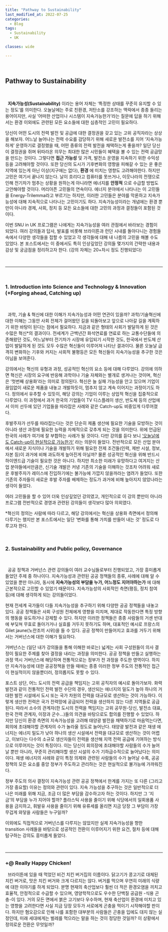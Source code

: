 ```yaml
---
title: "Pathway to Sustainability"
last_modified_at: 2022-07-25
categories:
  - Blog
tags:
  - Sustainability
  - UK

classes: wide

---  
```

<br/>

## Pathway to Sustainability

<br/>

  &nbsp;&nbsp;__지속가능성(Sustainability)__
  이라는 용어 자체는 ‘특정한 상태를 꾸준히 유지할 수 있는 정도’를 의미한다. 오늘날에는 주로 친환경, 저탄소를 강조하는 맥락에서 종종 들리는 용어이지만, 사실 ‘어떠한 산업이나 시스템이 지속가능한가’라는 질문에 답을 하기 위해서는 환경 이외에도 관련된 모든 요소들에 대한 심층적인 고민이 필요하다. 

  당신이 어떤 도시의 전력 발전 및 공급에 대한 결정권을 갖고 있는 고위 공직자라는 상상을 해보자. 어느날 늘어나는 전력 수요를 감당하기 위해 새로운 발전소를 지어 ‘지속가능하게’ 운영하기로 결정했을 때, 어떤 종류의 전력 발전을 채택하는게 좋을까? 일단 당신이 결정권을 쥐며 뒤따라온 의무는 최대한 많은 시민들이 혜택을 볼 수 있는 전력 공급망을 만드는 것이다. 그렇다면 
  __접근 가능성__
  및 가격, 발전소 운영을 지속하기 위한 수익성 등을 고려해야할 것이다. 또한 당신의 도시가 기후변화의 영향을 피해갈 수 있는 운 좋은 지역에 있는게 아닌 이상(지구에는 없다), 
  __환경__
  에 미치는 영향도 고려해야한다. 하지만 고민은 여기서 끝나지 않는다. 날이 흐리다고 컴퓨터를 못쓰거나, 이웃나라의 전쟁으로 인해 전기차가 멈추는 상황을 원하는게 아니라면 에너지를 
  __안정적__
  으로 수급할 방법도 고안해야할 것이다. 머리아픈 고민들의 연속이다. 에너지 분야에서 나타나는 이 고민들을 Energy-Trilemma라고 부르기는 하지만, 이러한 고민들은 분야를 막론하고 지속가능성에 대해 지속적으로 나타나는 고민이기도 하다. 지속가능성이라는 개념에는 환경 뿐만이 아니라 경제, 사회, 정치 등 모든 요소들에 대한 고민의 과정과 결정들이 포함된 것이다.

  이번 SNU in UK 프로그램은 나에게는 지속가능성을 여러 관점에서 바라보는 경험이 되었다. 여러 강의들과 답사, 발표를 비롯해 브라이튼과 런던 시내를 돌아다니는 경험들 속에서 다양한 생각들을 접할 수 있었고 각 생각들에 대해 내 나름의 고민을 해볼 수도 있었다. 본 포스트에서는 이 중에서도 특히 인상깊었던 강의들 몇가지의 간략한 내용과 감상 및 궁금점을 정리하고자 한다. (강의 자체는 20+차시 정도 진행되었다)

<br/>

***

<br/>

### 1. Introduction into Science and Technology & Innovation (+Forging ahead, Catching up) 

<br/>
  
  &nbsp;&nbsp;과학, 기술 & 혁신에 대한 이해가 지속가능성과 어떤 연관이 있을까? 과학/기술혁신에 대한 이해는 그동안 사회 전체가 걸어왔던 길을 되돌아보고 앞으로 나아갈 길을 계획하기 위한 바탕이 된다는 점에서 필요하다. 지금과 같은 형태의 사회가 발달하게 된 것은 수많은 혁신*의 결과이다. 전세계가 근백년간 화석연료를 연료로 하는 교통수단들에 의존해왔던 것도, 어느날부터 전기차가 시장에 유입되기 시작한 것도, 한국에서 반도체 산업이 발달하게 된 것도 모두 수많은 혁신들이 이루어져 나타난 결과이다. 물론 오늘날 급격히 변화하는 기후와 커지는 사회적 불평등은 모든 혁신들이 지속가능성을 추구한 것은 아님을 보여준다. 

  강의에서는 혁신의 유형과 과정, 성공적인 혁신의 요소 등에 대해 다루었다. 강의에 의하면 혁신은 시장의 요구에 반응해 과학이나 기술 자체와는 별개로 생겨나는 것이며, 혁신은 ‘첫번째 상용화’라는 의미로 정의된다. 혁신은 늘 실패 가능성을 안고 있으며 기업이 끊임없이 새로운 제품을 내놓고 개발하듯이, 멈추지 않고 계속 이어지는 과정이기도 하다. 정의에서 유추할 수 있듯이, 해당 강의는 기업이 이루는 상업적 혁신을 집중적으로 다루었다. 이 과정에서 과거 한국의 기업들이 TV 디스플레이 생산, 반도체 등의 산업에서 이미 선두에 있던 기업들을 따라잡은 사례와 같은 Catch-up도 비중있게 다루어졌다. 

  후발주자가 선두를 따라잡는다는 것은 단순히 제품 생산에 필요한 기술을 모방하는 것이 아니라 생산 과정에 필요한 능력을 자체적으로 갖추게 되는 것을 의미한다. 위에 언급된 한국의 사례가 여기에 잘 부합하는 사례가 될 것이다. 다만 강의를 듣다 보니 
  <U>‘오늘날에도 Catch-up이 현실적으로 가능한가’</U>
  라는 의문이 들었다. 전반적으로 모든 산업 분야에서 새로운 지식이나 기술을 개발하기 위해 필요한 전제 조건들(인력, 제반 시설, 정보, 자본 등)이 과거에 비해 과도하게 높아진게 아닐까? 물론 성공적인 혁신을 위해 반드시 하이엔드급 기술이 필요한 것은 아니다. 하지만 최소한 미래가 유망하다고 여겨지는 산업 분야들에서만큼은, 신기술 개발은 커녕 기존의 기술을 이해하는 것조차 어려워 새로운 후발주자가 레이스에 진입하기에는 불가능에 가깝지 않을까라는 염려가 들었다. 또한 기존의 주자들이 새로운 후발 주자를 배제하는 정도가 과거에 비해 높아지지 않았나라는 생각이 들었다. 

  여러 고민들을 할 수 있어 더욱 인상깊었던 강의였고, 개인적으로 이 강의 뿐만이 아니라 프로그램 전반적으로 경영과 관련된 강의들이 생각보다 많아 의외였다.

*혁신의 정의는 사람에 따라 다르고, 해당 강의에서는 혁신을 상용화 측면에서 정의해 다루기는 했지만 본 포스트에서는 일단 ‘변화를 통해 가치를 만들어 내는 것’ 정도로 다루고자 한다.

<br/>

### 2. Sustainability and Public policy, Governance

<br/>

  &nbsp;&nbsp;공공 정책과 거버넌스 관련 강의들이 여러 교수님들로부터 진행되었고, 가장 흥미롭게 들었던 주제 중 하나이다. 지속가능성과 관련된 공공 정책들의 종류, 사례에 대해 알 수 있었을 뿐만 아니라, 동시에 
  __지속가능성의 부담을 누가, 어느정도 지어야하는가__
  에 대해 근본적으로 고민할 수 있었기 때문이다. 지속가능성의 사회적인 측면(평등, 정치 참여 등)에 대해 생각하게 되는 강의들이었다. 

  현재 전세계 국가들이 다들 지속가능성을 추구하기 위해 다양한 공공 정책들을 내놓고 있다. 공공 정책들은 사회 구성원 전체에게 영향을 미치며, 제대로 작동한다면 특정 방향의 행동을 유도하거나 강제할 수 있다. 하지만 이러한 정책들은 종종 사람들의 거센 반대에 부딪쳐 무효로 돌아가거나 실효를 거두지 못하기도 하며, 대표적인 예시로 프랑스의 Gilet jaune(노란조끼 시위)을 들 수 있다. 공공 정책이 만들어지고 효과를 거두기 위해서는 거버넌스에 대한 이해가 필요하다. 

  거버넌스는 (일단 내가 강의들을 통해 이해한 바로는) 넓게는 사회 구성원들이 의사 결정이 필요한 주제를 찾아 결정을 내리는 과정을 의미한다. 공공 정책을 만들고 실행하는 과정 역시 거버넌스에 해당하며 전통적으로는 정부가 전 과정을 주도한 영역이다. 하지만 지속가능성에 대한 공공정책을 만들 때에는 종종 이러한 정부 주도의 전통적인 접근이 현실적이지 않을뿐더러, 정의롭지도 못할 수 있다. 

  포스트 상단, 어느 도시의 전력 공급을 책임지는 고위 공직자의 예시로 돌아가보자. 화력발전과 같이 전통적인 전력 발전 수단의 경우, 생산되는 에너지의 밀도가 높아 하나의 거대한 발전 시설에서 도시 또는 국가 차원의 전력을 대규모로 생산하는 것이 가능하다. 이렇게 생산한 전력은 국가 전력망에 공급되어 전력을 생산하지 않는 다른 지역들로 공급된다. 따라서 소수의 관계자(한 도시의 전력을 책임지는 고위 공무원-당신, 발전소 대표, 한국 전력 관계자, 이장과 군수…)들의 의견을 바탕으로도 합의를 진행할 수 있었다. 하지만 당신이 환경 측면의 지속가능성을 고려해 태양광 발전을 채택하기로 마음먹는다면, 회의에 초대해야할 관계자의 수가 놀라울 정도로 늘어난다. 태양광 발전과 같은 재생 에너지는 에너지 밀도가 낮아 하나의 생산 시설에서 전력을 대규모로 생산하는 것이 어렵고, 이보다는 다수의 소규모 생산자들이 전력을 생산해 지역 전력 공급에 기여하는 방식으로 이루어지는 것이 특징이다. 이는 당신이 회의장에 초대해야할 사람들의 수가 늘어날 뿐만 아니라, 꾸준히 관리해야할 생산 시설의 수가 기하급수적으로 늘어났다는 의미이다. 재생 에너지의 사례와 같이 특정 의제와 관련된 사람들의 수가 늘어날 수록, 공공정책의 모든 요소를 중앙 정부가 주도하고 관리하는 것은 현실적으로 불가능에 가까워진다. 

  정부 주도의 의사 결정이 지속가능성 관련 공공 정책에서 한계를 가지는 또 다른 (그리고 가장 중요할) 이유는 정의와 관련이 있다. 지속 가능성을 추구하는 것은 일반적으로 더 나은 미래를 위해 지금, 조금 더 많은 부담을 감수하고자 하는 것이다. 하지만 그 ‘지금’의 부담을 누가 지어야 할까? 플라스틱 사용을 줄이기 위해 식당에서의 일회용품 사용을 금지하고, 휘발유 사용을 줄이기 위해 유류세를 올리면 지금 당장 그 부담이 가장 무겁게 와닿을 사람들은 누구일까? 

  이외에도 직접적으로 거버넌스를 다루지는 않았지만 실제 지속가능성을 향한 transition 사례들을 바탕으로 성공적인 전환이 이루어지기 위한 요건, 절차 등에 대해 탐구하는 강의도 흥미롭게 들었다. 
  
<br/>

  

***

### +@ Really Happy Chicken!

  &nbsp;&nbsp;브라이튼에 있을 때 먹었던 비건 치킨 버거집의 이름이다. 닭고기가 콩고기로 대체된 치킨 버거로, 맛은 치킨 버거와 크게 다르지는 않다. 버거를 먹으며 우연히 미래의 식량에 대한 이야기를 하게 되었다. 분명 현재의 축산업보다 훨씬 더 적은 환경오염을 끼치고 효율적, 안정적으로 수급할 수 있으며, 영양학적으로도 우수한 단백질 공급원 -식용 곤충-이 있다. 거의 모든 면에서 붉은 고기보다 우수하며, 현재 축산업이 환경에 미치고 있는 영향을 고려한다면 사실 지금 당장 모두가 서로에게 곤충을 먹이기 시작해야할 판이다. 하지만 혐오감으로 인해 나를 포함한 대부분의 사람들은 곤충을 입에도 대지 않는 실정인데, 미래 세대에게는 벌레를 먹으라는 말을 하는 것이 정당한 것일까? 이 상황에서 정의로운 전환은 무엇일까? 

